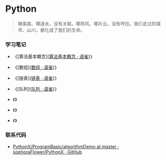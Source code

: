 # Python

> 哪条路、哪道水，没有关联。哪阵风、哪片云，没有呼应。我们走过的城市、山川，都化成了我们的生命。

### 学习笔记

- 《[算法基本概念]([算法基本概念 · 语雀](https://www.yuque.com/houlex/syq69x/cy63t8))》

- 《[数组]([数组 · 语雀](https://www.yuque.com/houlex/syq69x/qcg38u))》

- 《[链表]([链表 · 语雀](https://www.yuque.com/houlex/syq69x/togqex))》

- 《[队列]([队列 · 语雀](https://www.yuque.com/houlex/syq69x/oyn77u))》

- 《》

- 《》

- 《》

### 联系代码

- [PythonX/ProgramBasic/algorithmDemo at master · sophoraFlower/PythonX · GitHub](https://github.com/sophoraFlower/PythonX/tree/master/ProgramBasic/algorithmDemo)